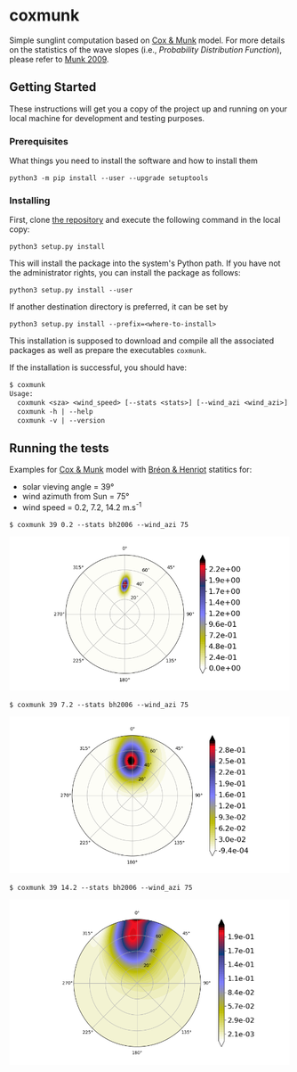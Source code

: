 # coxmunk

Simple sunglint computation based on [Cox & Munk](https://www.osapublishing.org/josa/abstract.cfm?uri=josa-44-11-838) model.
For more details on the statistics of the wave slopes (i.e., *Probability Distribution Function*), please refer to [Munk 2009](https://www.annualreviews.org/doi/abs/10.1146/annurev.marine.010908.163940).


## Getting Started

These instructions will get you a copy of the project up and running on your local machine for development and testing purposes.

### Prerequisites

What things you need to install the software and how to install them

```
python3 -m pip install --user --upgrade setuptools
```

### Installing

First, clone [the repository](https://github.com/Tristanovsk/coxmunk#) and execute the following command in the
local copy:

```
python3 setup.py install 
```

This will install the package into the system's Python path.
If you have not the administrator rights, you can install the package as follows:

```
python3 setup.py install --user
```

If another destination directory is preferred, it can be set by

```
python3 setup.py install --prefix=<where-to-install>
```

This installation is supposed to download
and compile all the associated packages as well as prepare the executables `coxmunk`.

If the installation is successful, you should have:
```
$ coxmunk
Usage:
  coxmunk <sza> <wind_speed> [--stats <stats>] [--wind_azi <wind_azi>]
  coxmunk -h | --help
  coxmunk -v | --version
```

## Running the tests

Examples for [Cox & Munk](https://www.osapublishing.org/josa/abstract.cfm?uri=josa-44-11-838) model with [Bréon & Henriot](https://agupubs.onlinelibrary.wiley.com/doi/full/10.1029/2005JC003343) statitics for:
- solar vieving angle = 39°
- wind azimuth from Sun = 75°
- wind speed = 0.2, 7.2, 14.2 m.s<sup>-1</sup>

```
$ coxmunk 39 0.2 --stats bh2006 --wind_azi 75
```

![image_output](illustration/coxmunk_fig_39_0.2_bh2006_75.png)


```
$ coxmunk 39 7.2 --stats bh2006 --wind_azi 75
```

![image_output](illustration/coxmunk_fig_39_7.2_bh2006_75.png)



```
$ coxmunk 39 14.2 --stats bh2006 --wind_azi 75
```

![image_output](illustration/coxmunk_fig_39_14.2_bh2006_75.png)
